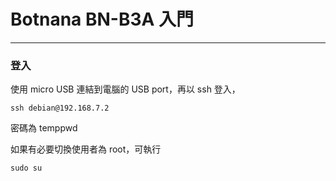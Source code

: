 # Botnana BN-B3A 入門


--------------------
### 登入

使用 micro USB 連結到電腦的 USB port，再以 ssh 登入，

    ssh debian@192.168.7.2

密碼為 temppwd

如果有必要切換使用者為 root，可執行

    sudo su
